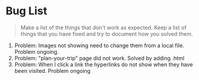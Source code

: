 # Bug List

> Make a list of the things that don't work as expected. Keep a list of things that you have fixed and try to document how you solved them.

1. Problem: Images not showing need to change them from a local file. Problem ongoing.
2. Problem: "plan-your-trip" page did not work. Solved by adding .html
3. Problem: When I click a link the hyperlinks do not show when they have been visited. Problem ongoing
